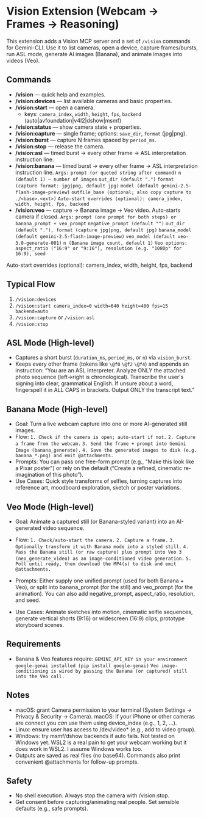 # Vision Extension (Webcam → Frames → Reasoning)

This extension adds a Vision MCP server and a set of `/vision` commands for Gemini-CLI.
Use it to list cameras, open a device, capture frames/bursts, run ASL mode, generate AI images (Banana), and animate images into videos (Veo).

## Commands
- **/vision** — quick help and examples.
- **/vision:devices** — list available cameras and basic properties.
- **/vision:start** — open a camera.
  - keys: `camera_index`, `width`, `height`, `fps`, `backend` (auto|avfoundation|v4l2|dshow|msmf)
- **/vision:status** — show camera state + properties.
- **/vision:capture** — single frame; options: `save_dir`, `format` (jpg|png).
- **/vision:burst** — capture N frames spaced by `period_ms`.
- **/vision:stop** — release the camera.
- **/vision:asl** — timed burst → every other frame → ASL interpretation instruction line.
- **/vision:banana** — timed burst → every other frame → ASL interpretation instruction line.
    `Args:`
      `prompt (or quoted string after command)`
      `n (default 1) — number of images`
      `out_dir (default ".")`
      `format (capture format: jpg|png, default jpg)`
      `model (default gemini-2.5-flash-image-preview)`
      `outfile_base (optional; also copy capture to ./<base>.<ext>)`
      `Auto-start overrides (optional): camera_index, width, height, fps, backend`
- **/vision:veo** — capture → Banana image → Veo video. Auto-starts camera if closed.
    `Args:`
      `prompt (one prompt for both steps) or banana_prompt + veo_prompt`
      `negative_prompt (default "")`
      `out_dir (default "."), format (capture jpg|png, default jpg)`
      `banana_model (default gemini-2.5-flash-image-preview)`
      `veo_model (default veo-3.0-generate-001)`
      `n (Banana image count, default 1)`
      `Veo options: aspect_ratio ("16:9" or "9:16"), resolution (e.g. "1080p" for 16:9), seed`


Auto-start overrides (optional): camera_index, width, height, fps, backend
## Typical Flow
1. `/vision:devices`
2. `/vision:start camera_index=0 width=640 height=480 fps=15 backend=auto`
3. `/vision:capture` or `/vision:asl`
4. `/vision:stop`

## ASL Mode (High-level)
- Captures a short burst (`duration_ms`, `period_ms`, or `n`) via `vision_burst`.
- Keeps every other frame (tokens like `\@f0` `\@f2` `\@f4`) and appends an instruction:
  “You are an ASL interpreter. Analyze ONLY the attached photo sequence (left→right is chronological). Transcribe the user's signing into clear, grammatical English. If unsure about a word, fingerspell it in ALL CAPS in brackets. Output ONLY the transcript text.”

## Banana Mode (High-level)
- Goal: Turn a live webcam capture into one or more AI-generated still images.
- Flow:
  `1. Check if the camera is open; auto-start if not.`
  `2. Capture a frame from the webcam.`
  `3. Send the frame + prompt into Gemini Image (banana_generate).`
  `4. Save the generated images to disk (e.g. banana_*.png) and emit @attachments.`
- Prompts: You can pass one free-form prompt (e.g., "Make this look like a Pixar poster") or rely on the default (“Create a refined, cinematic re-imagination of this photo”).
- Use Cases: Quick style transforms of selfies, turning captures into reference art, moodboard exploration, sketch or poster variations.

## Veo Mode (High-level)
- Goal: Animate a captured still (or Banana-styled variant) into an AI-generated video sequence.
- Flow:
  `1. Check/auto-start the camera.`
  `2. Capture a frame.`
  `3. Optionally transform it with Banana mode into a styled still.`
  `4. Pass the Banana still (or raw capture) plus prompt into Veo 3 (neo_generate_video) as an image-conditioned video generation.`
  `5. Poll until ready, then download the MP4(s) to disk and emit @attachments.`

- Prompts: Either supply one unified prompt (used for both Banana + Veo), or split into banana_prompt (for the still) and veo_prompt (for the animation). You can also add negative_prompt, aspect_ratio, resolution, and seed.
- Use Cases: Animate sketches into motion, cinematic selfie sequences, generate vertical shorts (9:16) or widescreen (16:9) clips, prototype storyboard scenes.

## Requirements
- Banana & Veo features require:
  `GEMINI_API_KEY in your environment`
  `google-genai installed (pip install google-genai)`
  `Veo image-conditioning is wired by passing the Banana (or captured) still into the Veo call.`

## Notes
- macOS: grant Camera permission to your terminal (System Settings → Privacy & Security → Camera).
  macOS: if your iPhone or other cameras are connect you *can* use them using device_index (e.g., 1, 2, ...).
- Linux: ensure user has access to /dev/video* (e.g., add to video group). 
- Windows: try msmf/dshow backends if auto fails. Not tested on Windows yet. WSL2 is a real pain to get your webcam working but it does work in WSL2. I assume Windows works too.
- Outputs are saved as real files (no base64). Commands also print convenient @attachments for follow-up prompts.

## Safety
- No shell execution. Always stop the camera with /vision:stop.
- Get consent before capturing/animating real people. Set sensible defaults (e.g., safe prompts).
